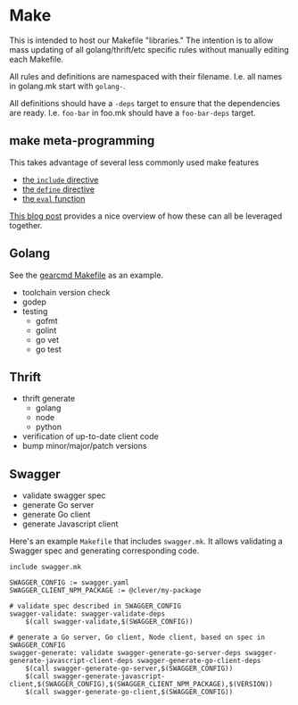 # Make

This is intended to host our Makefile "libraries."
The intention is to allow mass updating of all golang/thrift/etc specific rules without manually editing each Makefile.

All rules and definitions are namespaced with their filename.
I.e. all names in golang.mk start with `golang-`.

All definitions should have a `-deps` target to ensure that the dependencies are ready.
I.e. `foo-bar` in foo.mk should have a `foo-bar-deps` target.


## make meta-programming

This takes advantage of several less commonly used make features

- [the `include` directive](http://www.gnu.org/software/make/manual/make.html#Include)
- [the `define` directive](http://www.gnu.org/software/make/manual/make.html#Multi_002dLine)
- [the `eval` function](http://www.gnu.org/software/make/manual/make.html#Eval-Function)

[This blog post](http://make.mad-scientist.net/the-eval-function/) provides a nice overview of how these can all be leveraged together.


## Golang

See the [gearcmd Makefile](https://github.com/Clever/gearcmd/blob/master/Makefile) as an example.

- toolchain version check
- godep
- testing
  - gofmt
  - golint
  - go vet
  - go test


## Thrift

- thrift generate
  - golang
  - node
  - python
- verification of up-to-date client code
- bump minor/major/patch versions

## Swagger

- validate swagger spec
- generate Go server
- generate Go client
- generate Javascript client


Here's an example `Makefile` that includes `swagger.mk`.
It allows validating a Swagger spec and generating corresponding code.

```make
include swagger.mk

SWAGGER_CONFIG := swagger.yaml
SWAGGER_CLIENT_NPM_PACKAGE := @clever/my-package

# validate spec described in SWAGGER_CONFIG
swagger-validate: swagger-validate-deps
	$(call swagger-validate,$(SWAGGER_CONFIG))

# generate a Go server, Go client, Node client, based on spec in SWAGGER_CONFIG
swagger-generate: validate swagger-generate-go-server-deps swagger-generate-javascript-client-deps swagger-generate-go-client-deps
	$(call swagger-generate-go-server,$(SWAGGER_CONFIG))
	$(call swagger-generate-javascript-client,$(SWAGGER_CONFIG),$(SWAGGER_CLIENT_NPM_PACKAGE),$(VERSION))
	$(call swagger-generate-go-client,$(SWAGGER_CONFIG))
```
